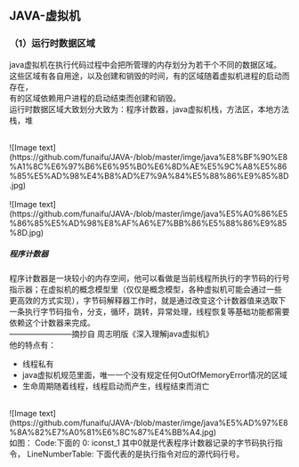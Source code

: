 JAVA-虚拟机
------------------------------
### （1）运行时数据区域<br>
java虚拟机在执行代码过程中会把所管理的内存划分为若干个不同的数据区域。<br>
这些区域有各自用途，以及创建和销毁的时间，有的区域随着虚拟机进程的启动而存在，<br>
有的区域依赖用户进程的启动结束而创建和销毁。<br>
运行时数据区域大致划分大致为：程序计数器，java虚拟机栈，方法区，本地方法栈，堆<br>

<br>
![Image text](https://github.com/funaifu/JAVA-/blob/master/imge/java%E8%BF%90%E8%A1%8C%E6%97%B6%E6%95%B0%E6%8D%AE%E5%9C%A8%E5%86%85%E5%AD%98%E4%B8%AD%E7%9A%84%E5%88%86%E9%85%8D.jpg)<br>
<br>
![Image text](https://github.com/funaifu/JAVA-/blob/master/imge/java%E5%A0%86%E5%86%85%E5%AD%98%E8%AF%A6%E7%BB%86%E5%88%86%E9%85%8D.jpg)
<br>

##### 程序计数器<br>
程序计数器是一块较小的内存空间，他可以看做是当前线程所执行的字节码的行号指示器；在虚拟机的概念模型里（仅仅是概念模型，各种虚拟机可能会通过一些<br>更高效的方式实现），字节码解释器工作时，就是通过改变这个计数器值来选取下一条执行字节码指令，分支，循环，跳转，异常处理，线程恢复等基础功能都需要依赖这个计数器来完成。<br>————————摘抄自 周志明版《深入理解java虚拟机》<br>
他的特点有：
* 线程私有
* java虚拟机规范里面，唯一一个没有规定任何OutOfMemoryError情况的区域
* 生命周期随着线程，线程启动而产生，线程结束而消亡
<br>
![Image text](https://github.com/funaifu/JAVA-/blob/master/imge/java%E5%AD%97%E8%8A%82%E7%A0%81%E6%8C%87%E4%BB%A4.jpg)
<br>
如图： Code:下面的   0: iconst_1 其中0就是代表程序计数器记录的字节码执行指令， LineNumberTable: 下面代表的是执行指令对应的源代码行号。<br>

